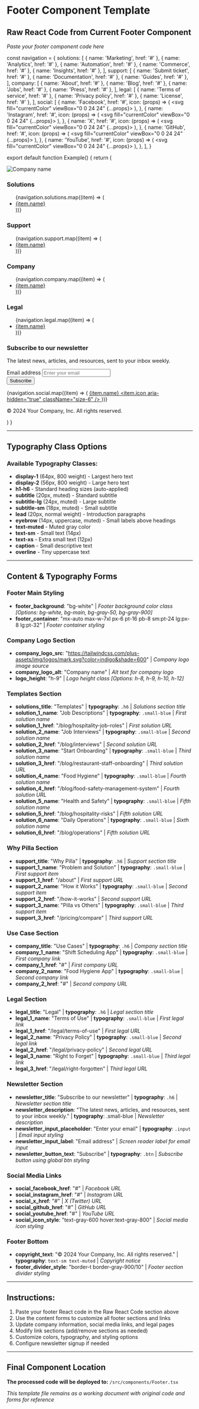 # Footer Component Template

## Raw React Code from Current Footer Component
*Paste your footer component code here*

const navigation = {
  solutions: [
    { name: 'Marketing', href: '#' },
    { name: 'Analytics', href: '#' },
    { name: 'Automation', href: '#' },
    { name: 'Commerce', href: '#' },
    { name: 'Insights', href: '#' },
  ],
  support: [
    { name: 'Submit ticket', href: '#' },
    { name: 'Documentation', href: '#' },
    { name: 'Guides', href: '#' },
  ],
  company: [
    { name: 'About', href: '#' },
    { name: 'Blog', href: '#' },
    { name: 'Jobs', href: '#' },
    { name: 'Press', href: '#' },
  ],
  legal: [
    { name: 'Terms of service', href: '#' },
    { name: 'Privacy policy', href: '#' },
    { name: 'License', href: '#' },
  ],
  social: [
    {
      name: 'Facebook',
      href: '#',
      icon: (props) => (
        <svg fill="currentColor" viewBox="0 0 24 24" {...props}>
          <path
            fillRule="evenodd"
            d="M22 12c0-5.523-4.477-10-10-10S2 6.477 2 12c0 4.991 3.657 9.128 8.438 9.878v-6.987h-2.54V12h2.54V9.797c0-2.506 1.492-3.89 3.777-3.89 1.094 0 2.238.195 2.238.195v2.46h-1.26c-1.243 0-1.63.771-1.63 1.562V12h2.773l-.443 2.89h-2.33v6.988C18.343 21.128 22 16.991 22 12z"
            clipRule="evenodd"
          />
        </svg>
      ),
    },
    {
      name: 'Instagram',
      href: '#',
      icon: (props) => (
        <svg fill="currentColor" viewBox="0 0 24 24" {...props}>
          <path
            fillRule="evenodd"
            d="M12.315 2c2.43 0 2.784.013 3.808.06 1.064.049 1.791.218 2.427.465a4.902 4.902 0 011.772 1.153 4.902 4.902 0 011.153 1.772c.247.636.416 1.363.465 2.427.048 1.067.06 1.407.06 4.123v.08c0 2.643-.012 2.987-.06 4.043-.049 1.064-.218 1.791-.465 2.427a4.902 4.902 0 01-1.153 1.772 4.902 4.902 0 01-1.772 1.153c-.636.247-1.363.416-2.427.465-1.067.048-1.407.06-4.123.06h-.08c-2.643 0-2.987-.012-4.043-.06-1.064-.049-1.791-.218-2.427-.465a4.902 4.902 0 01-1.772-1.153 4.902 4.902 0 01-1.153-1.772c-.247-.636-.416-1.363-.465-2.427-.047-1.024-.06-1.379-.06-3.808v-.63c0-2.43.013-2.784.06-3.808.049-1.064.218-1.791.465-2.427a4.902 4.902 0 011.153-1.772A4.902 4.902 0 015.45 2.525c.636-.247 1.363-.416 2.427-.465C8.901 2.013 9.256 2 11.685 2h.63zm-.081 1.802h-.468c-2.456 0-2.784.011-3.807.058-.975.045-1.504.207-1.857.344-.467.182-.8.398-1.15.748-.35.35-.566.683-.748 1.15-.137.353-.3.882-.344 1.857-.047 1.023-.058 1.351-.058 3.807v.468c0 2.456.011 2.784.058 3.807.045.975.207 1.504.344 1.857.182.466.399.8.748 1.15.35.35.683.566 1.15.748.353.137.882.3 1.857.344 1.054.048 1.37.058 4.041.058h.08c2.597 0 2.917-.01 3.96-.058.976-.045 1.505-.207 1.858-.344.466-.182.8-.398 1.15-.748.35-.35.566-.683.748-1.15.137-.353.3-.882.344-1.857.048-1.055.058-1.37.058-4.041v-.08c0-2.597-.01-2.917-.058-3.96-.045-.976-.207-1.505-.344-1.858a3.097 3.097 0 00-.748-1.15 3.098 3.098 0 00-1.15-.748c-.353-.137-.882-.3-1.857-.344-1.023-.047-1.351-.058-3.807-.058zM12 6.865a5.135 5.135 0 110 10.27 5.135 5.135 0 010-10.27zm0 1.802a3.333 3.333 0 100 6.666 3.333 3.333 0 000-6.666zm5.338-3.205a1.2 1.2 0 110 2.4 1.2 1.2 0 010-2.4z"
            clipRule="evenodd"
          />
        </svg>
      ),
    },
    {
      name: 'X',
      href: '#',
      icon: (props) => (
        <svg fill="currentColor" viewBox="0 0 24 24" {...props}>
          <path d="M13.6823 10.6218L20.2391 3H18.6854L12.9921 9.61788L8.44486 3H3.2002L10.0765 13.0074L3.2002 21H4.75404L10.7663 14.0113L15.5685 21H20.8131L13.6819 10.6218H13.6823ZM11.5541 13.0956L10.8574 12.0991L5.31391 4.16971H7.70053L12.1742 10.5689L12.8709 11.5655L18.6861 19.8835H16.2995L11.5541 13.096V13.0956Z" />
        </svg>
      ),
    },
    {
      name: 'GitHub',
      href: '#',
      icon: (props) => (
        <svg fill="currentColor" viewBox="0 0 24 24" {...props}>
          <path
            fillRule="evenodd"
            d="M12 2C6.477 2 2 6.484 2 12.017c0 4.425 2.865 8.18 6.839 9.504.5.092.682-.217.682-.483 0-.237-.008-.868-.013-1.703-2.782.605-3.369-1.343-3.369-1.343-.454-1.158-1.11-1.466-1.11-1.466-.908-.62.069-.608.069-.608 1.003.07 1.531 1.032 1.531 1.032.892 1.53 2.341 1.088 2.91.832.092-.647.35-1.088.636-1.338-2.22-.253-4.555-1.113-4.555-4.951 0-1.093.39-1.988 1.029-2.688-.103-.253-.446-1.272.098-2.65 0 0 .84-.27 2.75 1.026A9.564 9.564 0 0112 6.844c.85.004 1.705.115 2.504.337 1.909-1.296 2.747-1.027 2.747-1.027.546 1.379.202 2.398.1 2.651.64.7 1.028 1.595 1.028 2.688 0 3.848-2.339 4.695-4.566 4.943.359.309.678.92.678 1.855 0 1.338-.012 2.419-.012 2.747 0 .268.18.58.688.482A10.019 10.019 0 0022 12.017C22 6.484 17.522 2 12 2z"
            clipRule="evenodd"
          />
        </svg>
      ),
    },
    {
      name: 'YouTube',
      href: '#',
      icon: (props) => (
        <svg fill="currentColor" viewBox="0 0 24 24" {...props}>
          <path
            fillRule="evenodd"
            d="M19.812 5.418c.861.23 1.538.907 1.768 1.768C21.998 8.746 22 12 22 12s0 3.255-.418 4.814a2.504 2.504 0 0 1-1.768 1.768c-1.56.419-7.814.419-7.814.419s-6.255 0-7.814-.419a2.505 2.505 0 0 1-1.768-1.768C2 15.255 2 12 2 12s0-3.255.417-4.814a2.507 2.507 0 0 1 1.768-1.768C5.744 5 11.998 5 11.998 5s6.255 0 7.814.418ZM15.194 12 10 15V9l5.194 3Z"
            clipRule="evenodd"
          />
        </svg>
      ),
    },
  ],
}

export default function Example() {
  return (
    <footer className="bg-white">
      <div className="mx-auto max-w-7xl px-6 pt-16 pb-8 sm:pt-24 lg:px-8 lg:pt-32">
        <div className="xl:grid xl:grid-cols-3 xl:gap-8">
          <img
            alt="Company name"
            src="https://tailwindcss.com/plus-assets/img/logos/mark.svg?color=indigo&shade=600"
            className="h-9"
          />
          <div className="mt-16 grid grid-cols-2 gap-8 xl:col-span-2 xl:mt-0">
            <div className="md:grid md:grid-cols-2 md:gap-8">
              <div>
                <h3 className="text-sm/6 font-semibold text-gray-900">Solutions</h3>
                <ul role="list" className="mt-6 space-y-4">
                  {navigation.solutions.map((item) => (
                    <li key={item.name}>
                      <a href={item.href} className="text-sm/6 text-gray-600 hover:text-gray-900">
                        {item.name}
                      </a>
                    </li>
                  ))}
                </ul>
              </div>
              <div className="mt-10 md:mt-0">
                <h3 className="text-sm/6 font-semibold text-gray-900">Support</h3>
                <ul role="list" className="mt-6 space-y-4">
                  {navigation.support.map((item) => (
                    <li key={item.name}>
                      <a href={item.href} className="text-sm/6 text-gray-600 hover:text-gray-900">
                        {item.name}
                      </a>
                    </li>
                  ))}
                </ul>
              </div>
            </div>
            <div className="md:grid md:grid-cols-2 md:gap-8">
              <div>
                <h3 className="text-sm/6 font-semibold text-gray-900">Company</h3>
                <ul role="list" className="mt-6 space-y-4">
                  {navigation.company.map((item) => (
                    <li key={item.name}>
                      <a href={item.href} className="text-sm/6 text-gray-600 hover:text-gray-900">
                        {item.name}
                      </a>
                    </li>
                  ))}
                </ul>
              </div>
              <div className="mt-10 md:mt-0">
                <h3 className="text-sm/6 font-semibold text-gray-900">Legal</h3>
                <ul role="list" className="mt-6 space-y-4">
                  {navigation.legal.map((item) => (
                    <li key={item.name}>
                      <a href={item.href} className="text-sm/6 text-gray-600 hover:text-gray-900">
                        {item.name}
                      </a>
                    </li>
                  ))}
                </ul>
              </div>
            </div>
          </div>
        </div>
        <div className="mt-16 border-t border-gray-900/10 pt-8 sm:mt-20 lg:mt-24 lg:flex lg:items-center lg:justify-between">
          <div>
            <h3 className="text-sm/6 font-semibold text-gray-900">Subscribe to our newsletter</h3>
            <p className="mt-2 text-sm/6 text-gray-600">
              The latest news, articles, and resources, sent to your inbox weekly.
            </p>
          </div>
          <form className="mt-6 sm:flex sm:max-w-md lg:mt-0">
            <label htmlFor="email-address" className="sr-only">
              Email address
            </label>
            <input
              id="email-address"
              name="email-address"
              type="email"
              required
              placeholder="Enter your email"
              autoComplete="email"
              className="w-full min-w-0 rounded-md bg-white px-3 py-1.5 text-base text-gray-900 outline-1 -outline-offset-1 outline-gray-300 placeholder:text-gray-400 focus:outline-2 focus:-outline-offset-2 focus-visible:outline-indigo-600 sm:w-56 sm:text-sm/6"
            />
            <div className="mt-4 sm:mt-0 sm:ml-4 sm:shrink-0">
              <button
                type="submit"
                className="flex w-full items-center justify-center rounded-md bg-indigo-600 px-3 py-2 text-sm font-semibold text-white shadow-xs hover:bg-indigo-500 focus-visible:outline-2 focus-visible:outline-offset-2 focus-visible:outline-indigo-600"
              >
                Subscribe
              </button>
            </div>
          </form>
        </div>
        <div className="mt-8 border-t border-gray-900/10 pt-8 md:flex md:items-center md:justify-between">
          <div className="flex gap-x-6 md:order-2">
            {navigation.social.map((item) => (
              <a key={item.name} href={item.href} className="text-gray-600 hover:text-gray-800">
                <span className="sr-only">{item.name}</span>
                <item.icon aria-hidden="true" className="size-6" />
              </a>
            ))}
          </div>
          <p className="mt-8 text-sm/6 text-gray-600 md:order-1 md:mt-0">
            &copy; 2024 Your Company, Inc. All rights reserved.
          </p>
        </div>
      </div>
    </footer>
  )
}



---

## Typography Class Options

### Available Typography Classes:
- **display-1** (64px, 800 weight) - Largest hero text
- **display-2** (56px, 800 weight) - Large hero text  
- **h1-h6** - Standard heading sizes (auto-applied)
- **subtitle** (20px, muted) - Standard subtitle
- **subtitle-lg** (24px, muted) - Large subtitle  
- **subtitle-sm** (18px, muted) - Small subtitle
- **lead** (20px, normal weight) - Introduction paragraphs
- **eyebrow** (14px, uppercase, muted) - Small labels above headings
- **text-muted** - Muted gray color
- **text-sm** - Small text (14px)
- **text-xs** - Extra small text (12px)
- **caption** - Small descriptive text
- **overline** - Tiny uppercase text

---

## Content & Typography Forms

### Footer Main Styling
- **footer_background**: "bg-white" | *Footer background color class* *[Options: bg-white, bg-main, bg-gray-50, bg-gray-900]*
- **footer_container**: "mx-auto max-w-7xl px-6 pt-16 pb-8 sm:pt-24 lg:px-8 lg:pt-32" | *Footer container styling*

### Company Logo Section
- **company_logo_src**: "https://tailwindcss.com/plus-assets/img/logos/mark.svg?color=indigo&shade=600" | *Company logo image source*
- **company_logo_alt**: "Company name" | *Alt text for company logo*
- **logo_height**: "h-9" | *Logo height class* *[Options: h-8, h-9, h-10, h-12]*

### Templates Section
- **solutions_title**: "Templates" | **typography**: `.h6` | *Solutions section title*
- **solution_1_name**: "Job Descriptions" | **typography**: `.small-blue` | *First solution name*
- **solution_1_href**: "/blog/hospitality-job-roles" | *First solution URL*
- **solution_2_name**: "Job Interviews" | **typography**: `.small-blue` | *Second solution name*
- **solution_2_href**: "/blog/interviews" | *Second solution URL*
- **solution_3_name**: "Start Onboarding" | **typography**: `.small-blue` | *Third solution name*
- **solution_3_href**: "/blog/restaurant-staff-onboarding" | *Third solution URL*
- **solution_4_name**: "Food Hygiene" | **typography**: `.small-blue` | *Fourth solution name*
- **solution_4_href**: "/blog/food-safety-management-system" | *Fourth solution URL*
- **solution_5_name**: "Health and Safety" | **typography**: `.small-blue` | *Fifth solution name*
- **solution_5_href**: "/blog/hospitality-risks" | *Fifth solution URL*
- **solution_6_name**: "Daily Operations" | **typography**: `.small-blue` | *Sixth solution name*
- **solution_6_href**: "/blog/operations" | *Fifth solution URL*

### Why Pilla Section
- **support_title**: "Why Pilla" | **typography**: `.h6` | *Support section title*
- **support_1_name**: "Problem and Solution" | **typography**: `.small-blue` | *First support item*
- **support_1_href**: "/about" | *First support URL*
- **support_2_name**: "How it Works" | **typography**: `.small-blue` | *Second support item*
- **support_2_href**: "/how-it-works" | *Second support URL*
- **support_3_name**: "Pilla vs Others" | **typography**: `.small-blue` | *Third support item*
- **support_3_href**: "/pricing/compare" | *Third support URL*

### Use Case Section
- **company_title**: "Use Cases" | **typography**: `.h6` | *Company section title*
- **company_1_name**: "Shift Scheduling App" | **typography**: `.small-blue` | *First company link*
- **company_1_href**: "#" | *First company URL*
- **company_2_name**: "Food Hygiene App" | **typography**: `.small-blue` | *Second company link*
- **company_2_href**: "#" | *Second company URL*

### Legal Section
- **legal_title**: "Legal" | **typography**: `.h6` | *Legal section title*
- **legal_1_name**: "Terms of Use" | **typography**: `.small-blue` | *First legal link*
- **legal_1_href**: "/legal/terms-of-use" | *First legal URL*
- **legal_2_name**: "Privacy Policy" | **typography**: `.small-blue` | *Second legal link*
- **legal_2_href**: "/legal/privacy-policy" | *Second legal URL*
- **legal_3_name**: "Right to Forget" | **typography**: `.small-blue` | *Third legal link*
- **legal_3_href**: "/legal/right-forgotten" | *Third legal URL*

### Newsletter Section
- **newsletter_title**: "Subscribe to our newsletter" | **typography**: `.h6` | *Newsletter section title*
- **newsletter_description**: "The latest news, articles, and resources, sent to your inbox weekly." | **typography**: .small-blue | *Newsletter description*
- **newsletter_input_placeholder**: "Enter your email" | **typography**: `.input` | *Email input styling*
- **newsletter_input_label**: "Email address" | *Screen reader label for email input*
- **newsletter_button_text**: "Subscribe" | **typography**: `.btn` | *Subscribe button using global btn styling*

### Social Media Links
- **social_facebook_href**: "#" | *Facebook URL*
- **social_instagram_href**: "#" | *Instagram URL*  
- **social_x_href**: "#" | *X (Twitter) URL*
- **social_github_href**: "#" | *GitHub URL*
- **social_youtube_href**: "#" | *YouTube URL*
- **social_icon_style**: "text-gray-600 hover:text-gray-800" | *Social media icon styling*

### Footer Bottom
- **copyright_text**: "© 2024 Your Company, Inc. All rights reserved." | **typography**: `text-sm text-muted` | *Copyright notice*
- **footer_divider_style**: "border-t border-gray-900/10" | *Footer section divider styling*

---

## Instructions:
1. Paste your footer React code in the Raw React Code section above
2. Use the content forms to customize all footer sections and links
3. Update company information, social media links, and legal pages
4. Modify link sections (add/remove sections as needed)
5. Customize colors, typography, and styling options
6. Configure newsletter signup if needed

---

## Final Component Location
**The processed code will be deployed to:** `/src/components/Footer.tsx`

*This template file remains as a working document with original code and forms for reference*